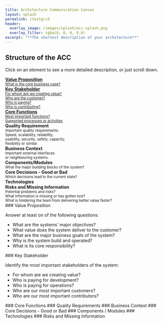 ```yaml
---
title: Architecture Communication Canvas
layout: splash
permalink: /testgrid
header:
  overlay_image: /images/splash/acc-splash.png
  overlay_filter: rgba(0, 0, 0, 0.6)
excerpt: "**The shortest description of your architecture**"
---
```


## Structure of the ACC


Click on an element to see a more detailed description, or just scroll down.

<div class="grid-container">
  
  <a href="#value" style="grid-column: 1 / span 4;
  grid-row: 1 / span 2; canvastext">
  <div class="requirement part canvastext">
    <strong>Value Proposition</strong><br>
     <small>
      What is the core business case?
     </small>
  </div>
  </a>

  <a href="#stakeholder" style="stakeholder; canvastext">
  <div class="requirement part ">
     <strong>Key Stakeholder</strong><br />
     <small>
      For whom are we creating value?<br />
      Who are the customer?<br />
      Who is paying?<br />
      Who is contributing?<br />
     </small>
  </div>
  </a>

  <a href="#functions" style="functions; canvastext">
  <div class="requirement part">
    <strong>Core Functions</strong><br>
    <small>
    Most important functions?<br>
    Supported processes or activities
    </small>
  </div>
  </a>

  <div class="requirement quality part">
    <strong>Quality Requirement</strong><br>
    <small>
    Important quality requirements:<br>
    Speed, scalability, reliability,<br>
    usability, security, safety, capacity,<br>
    flexibility or similar.
    </small>
  </div>
  
  
  
  <div class="solution context part">
    <strong>Business Context</strong><br>
    <small>Important external interfaces<br>
    or neighbouring systems.
    </small>
  </div>

  <div class="solution components part">
    <strong>Components/Modules</strong><br>
    <small>
    What the major building blocks of the system?
    </small>
  </div>
  
  <div class="solution decisions part">
    <strong>Core Decisions - Good or Bad</strong><br>
    <small>
    Which decisions lead to the current state?
    </small>
  </div>
  
  <div class="solution technology part">
  <strong>Technologies</strong><br>
  
  </div>
  
  <div class="problem risks part">
  <strong>Risks and Missing Information</strong><br>
   <small>
    Potential problems and risks?<br>
    What information is missing or has gotten lost?<br>
    What is hindering the team from delivering better value faster?<br>
    </small>
  </div>
</div>


<a id="value"/>
### Value Proposition

Answer at least on of the following questions:

* What are the systems' major objectives?
* What value does the system deliver to the customer?
* What are the major business goals of the system?
* Why is the system build and operated?
* What is its core responsibility?

<a id="stakeholder"/>
### Key Stakeholder

Identify the most important stakeholders of the system:

* For whom are we creating value?
* Who is paying for development?
* Who is paying for operations?
* Who are our most important customers?
* Who are our most important contributors?

<a id="functions"/>
### Core Functions

<a id="quality"/>
### Quality Requirements

<a id="context"/>
### Business Context

<a id="decisions"/>
### Core Decisions - Good or Bad

<a id="components"/>
### Components / Modules

<a id="technology"/>
### Technologies

<a id="risks"/>
### Risks and Missing Information
